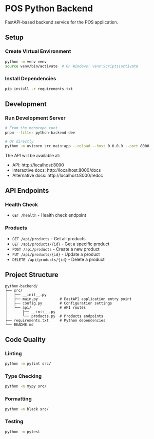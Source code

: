 # POS Python Backend

FastAPI-based backend service for the POS application.

## Setup

### Create Virtual Environment

```bash
python -m venv venv
source venv/bin/activate  # On Windows: venv\Scripts\activate
```

### Install Dependencies

```bash
pip install -r requirements.txt
```

## Development

### Run Development Server

```bash
# From the monorepo root
pnpm --filter python-backend dev

# Or directly
python -m uvicorn src.main:app --reload --host 0.0.0.0 --port 8000
```

The API will be available at:
- API: http://localhost:8000
- Interactive docs: http://localhost:8000/docs
- Alternative docs: http://localhost:8000/redoc

## API Endpoints

### Health Check
- `GET /health` - Health check endpoint

### Products
- `GET /api/products` - Get all products
- `GET /api/products/{id}` - Get a specific product
- `POST /api/products` - Create a new product
- `PUT /api/products/{id}` - Update a product
- `DELETE /api/products/{id}` - Delete a product

## Project Structure

```
python-backend/
├── src/
│   ├── __init__.py
│   ├── main.py          # FastAPI application entry point
│   ├── config.py        # Configuration settings
│   └── api/             # API routes
│       ├── __init__.py
│       └── products.py  # Products endpoints
├── requirements.txt     # Python dependencies
└── README.md
```

## Code Quality

### Linting

```bash
python -m pylint src/
```

### Type Checking

```bash
python -m mypy src/
```

### Formatting

```bash
python -m black src/
```

### Testing

```bash
python -m pytest
```

